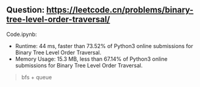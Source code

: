 ## Question: https://leetcode.cn/problems/binary-tree-level-order-traversal/

Code.ipynb:
* Runtime: 44 ms, faster than 73.52% of Python3 online submissions for Binary Tree Level Order Traversal.
* Memory Usage: 15.3 MB, less than 67.14% of Python3 online submissions for Binary Tree Level Order Traversal.
> bfs + queue